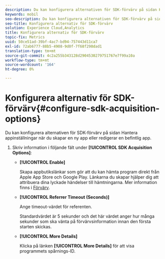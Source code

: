 ```yaml
---
description: Du kan konfigurera alternativen för SDK-förvärv på sidan Hantera appinställningar när du skapar en ny app eller redigerar en befintlig app.
keywords: mobil
seo-description: Du kan konfigurera alternativen för SDK-förvärv på sidan Hantera appinställningar när du skapar en ny app eller redigerar en befintlig app.
seo-title: Konfigurera alternativ för SDK-förvärv
solution: Experience Cloud,Analytics
title: Konfigurera alternativ för SDK-förvärv
topic-fix: Metrics
uuid: 50ce51ad-39bf-4ac7-bd94-757443d11ca7
exl-id: 72ab6777-88b5-4908-9d0f-7f68f298dad1
translation-type: tm+mt
source-git-commit: 4c2a255b343128d2904530279751767e7f99a10a
workflow-type: tm+mt
source-wordcount: '164'
ht-degree: 0%

---
```


# Konfigurera alternativ för SDK-förvärv{#configure-sdk-acquisition-options}

Du kan konfigurera alternativen för SDK-förvärv på sidan Hantera appinställningar när du skapar en ny app eller redigerar en befintlig app.

1. Skriv information i följande fält under **[!UICONTROL SDK Acquisition Options]**:

   * **[!UICONTROL Enable]**

      Skapa appbutikslänkar som gör att du kan hämta program direkt från Apple App Store och Google Play. Länkarna du skapar hjälper dig att attribuera dina lyckade händelser till hämtningarna. Mer information finns i [Förvärv](/help/using/acquisition-main/acquisition-main.md).

   * **[!UICONTROL Referrer Timeout (Seconds)]**

      Ange timeout-värdet för referenten.

      Standardvärdet är 5 sekunder och det här värdet anger hur många sekunder som ska vänta på förvärvsinformation innan den första starten skickas.

   * **[!UICONTROL More Details]**

      Klicka på länken **[!UICONTROL More Details]** för att visa programmets spårnings-ID.
